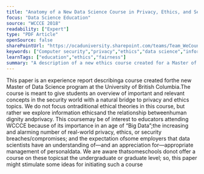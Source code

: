```yaml
---
title: "Anatomy of a New Data Science Course in Privacy, Ethics, and Security"
focus: "Data Science Education"
source: "WCCCE 2018"
readability: ["Expert"]
type: "PDF Article"
openSource: false
sharePointUrl: "https://ocaduniversity.sharepoint.com/teams/Team_WeCount/Shared%20Documents/Resources%20and%20Tools/Literature%20(curated)/Anatomy%20of%20a%20New%20Data%20Science%20Course%20in%20Privacy,%20Ethics,%20and%20Security.pdf"
keywords: ["Computer security","privacy","ethics","data science","information ethics","human dignity","database privacy"]
learnTags: ["education","ethics","fairness"]
summary: "A description of a new ethics course created for a Master of Data Science program at UBC, including learning goals, content, activities and evaluation methods.  "
---
```

This paper is an experience report describinga course created forthe new Master of Data Science program at the University of British Columbia.The course is meant to give students an overview of important and relevant concepts in the security world with a natural bridge to privacy and ethics topics. We do not focus ontraditional ethical theories in this course, but rather we explore information ethicsand the relationship betweenhuman dignity andprivacy. This coursemay be of interest to educators attending WCCCE because of its importance in an age of “Big Data”;the increasing and alarming number of real-world privacy, ethics, or security breaches/compromises; and the expectation ofsome employers that data scientists have an understanding of—and an appreciation for—appropriate management of personaldata. We are aware thatsomeschools donot offer a course on these topicsat the undergraduate or graduate level; so, this paper might stimulate some ideas for initiating such a course
